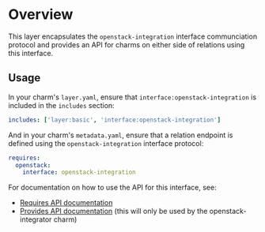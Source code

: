 # Overview

This layer encapsulates the `openstack-integration` interface communciation
protocol and provides an API for charms on either side of relations using this
interface.

## Usage

In your charm's `layer.yaml`, ensure that `interface:openstack-integration` is
included in the `includes` section:

```yaml
includes: ['layer:basic', 'interface:openstack-integration']
```

And in your charm's `metadata.yaml`, ensure that a relation endpoint is defined
using the `openstack-integration` interface protocol:

```yaml
requires:
  openstack:
    interface: openstack-integration
```

For documentation on how to use the API for this interface, see:

* [Requires API documentation](docs/requires.md)
* [Provides API documentation](docs/provides.md) (this will only be used by the openstack-integrator charm)
